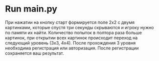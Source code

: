 # Run main.py

При нажатии на кнопку старт формируется поле 2х2 с двумя картинками, 
которые спустя три секунды скрываются и игроку нужно по памяти их найти. 
Количество попыток в полтора раза больше картинок, 
при открытии всех картинок происходит переход на следующий уровень (3х3, 4х4). 
После прохождения 3 уровня необходима регистрация или авторизация. 
После регистрации сохраняется ваш результат.



